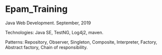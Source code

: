 # Epam_Training
Java Web Development. September, 2019


Technologies:
Java SE, TestNG, Log4j2, maven.

Patterns:
Repository, Observer, Singleton, Composite, Interpreter, Factory, Abstract factory, Chain of responsibility.
